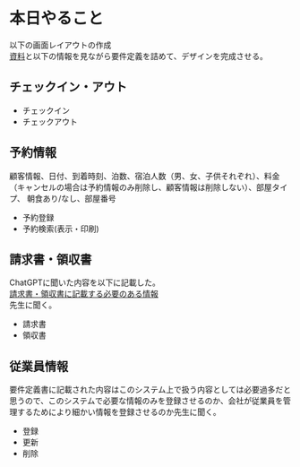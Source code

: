 # 本日やること
以下の画面レイアウトの作成<br>
[資料](../../project-proposal/画面レイアウト図/Screen_UI_Requirements_Document.md)と以下の情報を見ながら要件定義を詰めて、デザインを完成させる。

## チェックイン・アウト
- チェックイン
- チェックアウト

## 予約情報
顧客情報、日付、到着時刻、泊数、宿泊人数（男、女、子供それぞれ）、料金 （キャンセルの場合は予約情報のみ削除し、顧客情報は削除しない）、部屋タイプ、 朝食あり/なし、部屋番号
- 予約登録
- 予約検索(表示・印刷)

## 請求書・領収書
ChatGPTに聞いた内容を以下に記載した。<br>
[請求書・領収書に記載する必要のある情報](請求書・領収書.md)<br>
先生に聞く。
- 請求書
- 領収書

## 従業員情報
要件定義書に記載された内容はこのシステム上で扱う内容としては必要過多だと思うので、このシステムで必要な情報のみを登録させるのか、会社が従業員を管理するためにより細かい情報を登録させるのか先生に聞く。
- 登録
- 更新
- 削除